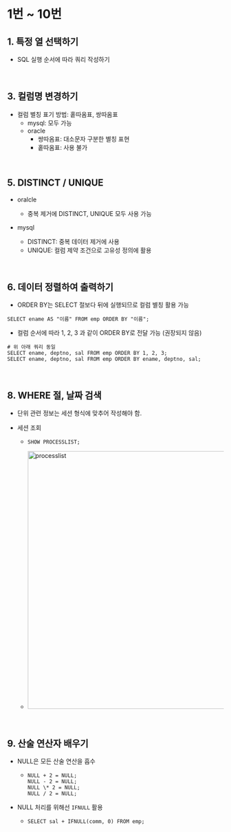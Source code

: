 # 1번 ~ 10번

## 1. 특정 열 선택하기

- SQL 실행 순서에 따라 쿼리 작성하기

<br />

## 3. 컬럼명 변경하기

- 컬럼 별칭 표기 방법: 홑따옴표, 쌍따옴표
  - mysql: 모두 가능
  - oracle
    - 쌍따옴표: 대소문자 구분한 별칭 표현
    - 홑따옴표: 사용 불가

<br />

## 5. DISTINCT / UNIQUE

- oralcle
  - 중복 제거에 DISTINCT, UNIQUE 모두 사용 가능
- mysql

  - DISTINCT: 중복 데이터 제거에 사용
  - UNIQUE: 컬럼 제약 조건으로 고유성 정의에 활용

<br />

## 6. 데이터 정렬하여 출력하기

- ORDER BY는 SELECT 절보다 뒤에 실행되므로 컬럼 별칭 활용 가능

```mysql
SELECT ename AS "이름" FROM emp ORDER BY "이름";
```

- 컬럼 순서에 따라 1, 2, 3 과 같이 ORDER BY로 전달 가능 (권장되지 않음)

```mysql
# 위 아래 쿼리 동일
SELECT ename, deptno, sal FROM emp ORDER BY 1, 2, 3;
SELECT ename, deptno, sal FROM emp ORDER BY ename, deptno, sal;
```

<br />

## 8. WHERE 절, 날짜 검색

- 단위 관련 정보는 세션 형식에 맞추어 작성해야 함.
- 세션 조회

  - ```mysql
    SHOW PROCESSLIST;
    ```

  - <img width="600" alt="processlist" src="https://github.com/user-attachments/assets/93ec077c-76e8-460f-a863-20b9f9327c19" />


<br />

## 9. 산술 연산자 배우기

- NULL은 모든 산술 연산을 흡수

  - ```text
    NULL + 2 = NULL;
    NULL - 2 = NULL;
    NULL \* 2 = NULL;
    NULL / 2 = NULL;
    ```

- NULL 처리를 위해선 `IFNULL` 활용
  - ```mysql
    SELECT sal + IFNULL(comm, 0) FROM emp;
    ```
